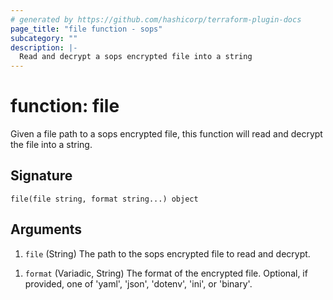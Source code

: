 ```yaml
---
# generated by https://github.com/hashicorp/terraform-plugin-docs
page_title: "file function - sops"
subcategory: ""
description: |-
  Read and decrypt a sops encrypted file into a string
---
```


# function: file

Given a file path to a sops encrypted file, this function will read and decrypt the file into a string.



## Signature

<!-- signature generated by tfplugindocs -->
```text
file(file string, format string...) object
```

## Arguments

<!-- arguments generated by tfplugindocs -->
1. `file` (String) The path to the sops encrypted file to read and decrypt.
<!-- variadic argument generated by tfplugindocs -->
1. `format` (Variadic, String) The format of the encrypted file. Optional, if provided, one of 'yaml', 'json', 'dotenv', 'ini', or 'binary'.
